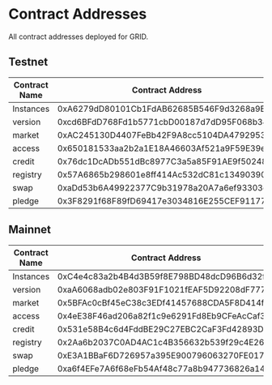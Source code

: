 # Contract Addresses

All contract addresses deployed for GRID.

## Testnet

| Contract Name | Contract Address |
|---------|---------|
| Instances | 0xA6279dD80101Cb1FdAB62685B546F9d3268a9E3C |
| version | 0xcd6BFdD768Fd1b5771cbD00187d7dD95F068b341 |
| market | 0xAC245130D4407FeBb42F9A8cc5104DA479295368|
| access | 0x650181533aa2b2a1E18A46603Af521a9F59E39ec|
|credit | 0x76dc1DcADb551dBc8977C3a5a85F91AE9f502486|
|registry | 0x57A6865b298601e8ff414Ac532dC81c134903904|
|swap | 0xaDd53b6A49922377C9b31978a20A7a6ef93303cD|
|pledge | 0x3F8291f68F89fD69417e3034816E255CEF911778|

## Mainnet

| Contract Name | Contract Address |
|---------|---------|
| Instances | 0xC4e4c83a2b4B4d3B59f8E798BD48dcD96B6d32f3 |
| version | 0xaA6068adb02e803F91F1021fEAF5D92208dF777B |
| market |0x5BFAc0cBf45eC38c3EDf41457688CDA5F8D414f8 |
| access |0x4eE38F46ad206a82f1c9e6291Fd8Eb9CFeAcCaf3 |
|credit |0x531e58B4c6d4FddBE29C27EBC2CaF3Fd42893D63 |
|registry | 0x2Aa6b2037C0AD4AC1c4B356632b539f29c4E26Af|
|swap |0xE3A1BBaF6D726957a395E900796063270FE017eD |
|pledge | 0xa6f4EFe7A6f68eFb54Af48c77a8b947736826a14|
